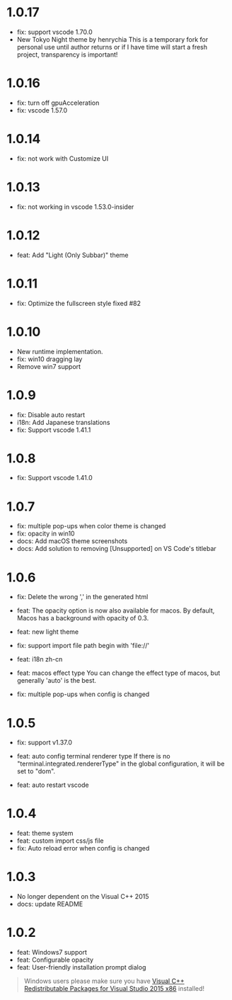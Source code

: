 # 1.0.17

- fix: support vscode 1.70.0
- New Tokyo Night theme by henrychia
  This is a temporary fork for personal use until author returns or if I have time will start a fresh project, transparency is important!

# 1.0.16

- fix: turn off gpuAcceleration
- fix: vscode 1.57.0

# 1.0.14

- fix: not work with Customize UI

# 1.0.13

- fix: not working in vscode 1.53.0-insider

# 1.0.12

- feat: Add "Light (Only Subbar)" theme

# 1.0.11

- fix: Optimize the fullscreen style fixed #82

# 1.0.10

- New runtime implementation.
- fix: win10 dragging lay
- Remove win7 support

# 1.0.9

- fix: Disable auto restart
- i18n: Add Japanese translations
- fix: Support vscode 1.41.1

# 1.0.8

- fix: Support vscode 1.41.0

# 1.0.7

- fix: multiple pop-ups when color theme is changed
- fix: opacity in win10
- docs: Add macOS theme screenshots
- docs: Add solution to removing [Unsupported] on VS Code's titlebar

# 1.0.6

- fix: Delete the wrong ',' in the generated html
- feat: The opacity option is now also available for macos.
  By default, Macos has a background with opacity of 0.3.

- feat: new light theme
- fix: support import file path begin with 'file://'
- feat: i18n zh-cn
- feat: macos effect type
  You can change the effect type of macos, but generally 'auto' is the best.

- fix: multiple pop-ups when config is changed

# 1.0.5

- fix: support v1.37.0
- feat: auto config terminal renderer type
  If there is no "terminal.integrated.rendererType" in the global configuration, it will be set to "dom".

- feat: auto restart vscode

# 1.0.4

- feat: theme system
- feat: custom import css/js file
- fix: Auto reload error when config is changed

# 1.0.3

- No longer dependent on the Visual C++ 2015
- docs: update README

# 1.0.2

- feat: Windows7 support
- feat: Configurable opacity
- feat: User-friendly installation prompt dialog

> Windows users please make sure you have [Visual C++ Redistributable Packages for Visual Studio 2015 x86](https://www.microsoft.com/en-us/download/details.aspx?id=48145) installed!

